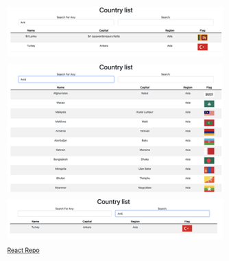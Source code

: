 ![](ss1.png)

![](ss2.png)

![](ss3.png)



<a href="https://github.com/KemalYanmaz/SpringAndReactjs/tree/main/countries-react">React Repo</a>
